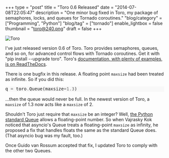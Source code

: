 +++
type = "post"
title = "Toro 0.6 Released"
date = "2014-07-08T22:05:47"
description = "One minor bug fixed in Toro, my package of semaphores, locks, and queues for Tornado coroutines."
"blog/category" = ["Programming", "Python"]
"blog/tag" = ["tornado"]
enable_lightbox = false
thumbnail = "toro@240.png"
draft = false
+++

<p><img style="display:block; margin-left:auto; margin-right:auto;" src="toro.png" alt="Toro" title="toro.png" border="0"   /></p>
<p>I've just released version 0.6 of Toro. Toro provides semaphores, queues, and so on, for advanced control flows with Tornado coroutines. Get it with "pip install --upgrade toro". Toro's <a href="https://toro.readthedocs.org/">documentation, with plenty of examples, is on ReadTheDocs</a>.</p>
<p>There is one bugfix in this release. A floating point <code>maxsize</code> had been treated as infinite. So if you did this:</p>
<div class="codehilite" style="background: #f8f8f8"><pre style="line-height: 125%">q <span style="color: #666666">=</span> toro<span style="color: #666666">.</span>Queue(maxsize<span style="color: #666666">=1.3</span>)
</pre></div>


<p>...then the queue would never be full. In the newest version of Toro, a <code>maxsize</code> of 1.3 now acts like a <code>maxsize</code> of 2.</p>
<p>Shouldn't Toro just require that <code>maxsize</code> be an integer? Well, <a href="https://docs.python.org/2/library/queue.html">the Python standard Queue</a> allows a floating-point number. So when Vajrasky Kok noticed that asyncio's Queue treats a floating-point <code>maxsize</code> as infinity, he proposed a fix that handles floats the same as the standard Queue does. (That asyncio bug was my fault, too.)</p>
<p>Once Guido van Rossum accepted that fix, I updated Toro to comply with the other two Queues.</p>
    